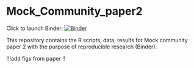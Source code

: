 # Mock_Community_paper2

Click to launch Binder: [![Binder](https://mybinder.org/badge_logo.svg)](https://mybinder.org/v2/gh/zeyaxue/Mock_Community2/master?urlpath=rstudio)

This repository contains the R scripts, data, results for Mock community paper 2 with the purpose of reproducible research (Binder).

!!!add figs from paper !!
